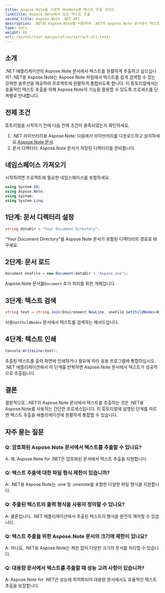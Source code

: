 ```yaml
---
title: Aspose.Note를 사용한 OneNote용 텍스트 추출 가이드
linktitle: Aspose.Note에서 모든 텍스트 추출
second_title: Aspose.Note .NET API
description: .NET용 Aspose.Note를 사용하여 .NET의 Aspose.Note 문서에서 텍스트를 쉽게 추출하세요. 원활한 통합을 위한 단계별 가이드를 따르세요.
type: docs
weight: 16
url: /ko/net/text-manipulation/extract-all-text/
---
```

## 소개
.NET 애플리케이션의 Aspose.Note 문서에서 텍스트를 원활하게 추출하고 싶으십니까? .NET용 Aspose.Note는 Aspose.Note 파일에서 텍스트를 쉽게 검색할 수 있는 강력한 솔루션을 제공하여 프로젝트에 원활하게 통합되도록 합니다. 이 튜토리얼에서는 효율적인 텍스트 추출을 위해 Aspose.Note의 기능을 활용할 수 있도록 프로세스를 단계별로 안내합니다.
## 전제 조건
튜토리얼을 시작하기 전에 다음 전제 조건이 충족되었는지 확인하세요.
1.  .NET 라이브러리용 Aspose.Note: 다음에서 라이브러리를 다운로드하고 설치하세요.[Aspose.Note 문서](https://reference.aspose.com/note/net/).
2. 문서 디렉터리: Aspose.Note 문서가 저장된 디렉터리를 준비합니다.
## 네임스페이스 가져오기
시작하려면 프로젝트에 필요한 네임스페이스를 포함하세요.
```csharp
using System.IO;
using Aspose.Note;
using System;
using System.Linq;
```
## 1단계: 문서 디렉터리 설정
```csharp
string dataDir = "Your Document Directory";
```
"Your Document Directory"를 Aspose.Note 문서가 포함된 디렉터리의 경로로 바꾸세요.
## 2단계: 문서 로드
```csharp
Document oneFile = new Document(dataDir + "Aspose.one");
```
 Aspose.Note 문서를`Document` 추가 처리를 위한 개체입니다.
## 3단계: 텍스트 검색
```csharp
string text = string.Join(Environment.NewLine, oneFile.GetChildNodes<RichText>().Select(e => e.Text)) + Environment.NewLine;
```
 사용`GetChildNodes` 문서에서 텍스트를 검색하는 메서드입니다.
## 4단계: 텍스트 인쇄
```csharp
Console.WriteLine(text);
```
추출된 텍스트를 출력 화면에 인쇄하거나 필요에 따라 응용 프로그램에 통합하십시오.
.NET 애플리케이션에서 이 단계를 반복하면 Aspose.Note 문서에서 텍스트가 성공적으로 추출됩니다.
## 결론
결론적으로, .NET의 Aspose.Note 문서에서 텍스트를 추출하는 것은 .NET용 Aspose.Note를 사용하는 간단한 프로세스입니다. 이 튜토리얼에 설명된 단계를 따르면 텍스트 추출을 애플리케이션에 원활하게 통합할 수 있습니다.
## 자주 묻는 질문
### Q: 암호화된 Aspose.Note 문서에서 텍스트를 추출할 수 있나요?
A: 예, Aspose.Note for .NET은 암호화된 문서에서 텍스트 추출을 지원합니다.
### Q: 텍스트 추출에 대한 파일 형식 제한이 있습니까?
A: .NET용 Aspose.Note는 .one 및 .onenote를 포함한 다양한 파일 형식을 지원합니다.
### Q: 추출된 텍스트의 출력 형식을 사용자 정의할 수 있나요?
A: 물론입니다. .NET 애플리케이션에서 추출된 텍스트의 형식을 완전히 제어할 수 있습니다.
### Q: 텍스트 추출을 위한 Aspose.Note 문서의 크기에 제한이 있나요?
A: 아니요, .NET용 Aspose.Note는 제한 없이 다양한 크기의 문서를 처리할 수 있습니다.
### Q: 대용량 문서에서 텍스트를 추출할 때 성능 고려 사항이 있습니까?
A: Aspose.Note for .NET은 성능에 최적화되어 대용량 문서에서도 효율적인 텍스트 추출을 보장합니다.